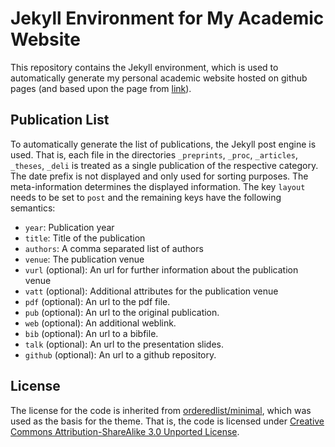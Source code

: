 # Jekyll Environment for My Academic Website

This repository contains the Jekyll environment, which is used to automatically generate my personal academic website hosted on github pages (and based upon the page from [link](http://derlerd.github.io)).

## Publication List

To automatically generate the list of publications, the Jekyll post engine is used. That is, each file in the directories `_preprints`, `_proc`, `_articles`, `_theses`, `_deli` is treated as a single publication of the respective category. The date prefix is not displayed and only used for sorting purposes. The meta-information determines the displayed information. The key `layout` needs to be set to `post` and the remaining keys have the following semantics:
  * `year`: Publication year
  * `title`: Title of the publication
  * `authors`: A comma separated list of authors
  * `venue`: The publication venue
  * `vurl` (optional): An url for further information about the publication venue
  * `vatt` (optional): Additional attributes for the publication venue
  * `pdf` (optional): An url to the pdf file.
  * `pub` (optional): An url to the original publication.
  * `web` (optional): An additional weblink.
  * `bib` (optional): An url to a bibfile.
  * `talk` (optional): An url to the presentation slides.
  * `github` (optional): An url to a github repository. 

## License

The license for the code is inherited from [orderedlist/minimal](https://github.com/orderedlist/minimal), which was used as the basis for the theme. That is, the code is licensed under [Creative Commons Attribution-ShareAlike 3.0 Unported License](http://creativecommons.org/licenses/by-sa/3.0/).
